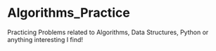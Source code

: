 # Algorithms_Practice
Practicing Problems related to Algorithms, Data Structures, Python or anything interesting I find!
